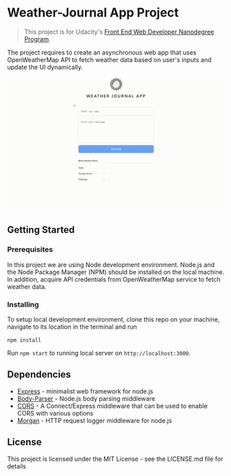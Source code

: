# Weather-Journal App Project

> This project is for Udacity's [Front End Web Developer Nanodegree Program](https://www.udacity.com/course/front-end-web-developer-nanodegree--nd0011).

The project requires to create an asynchronous web app that uses OpenWeatherMap API to fetch weather data based on user's inputs and update the UI dynamically.

![Image of Yaktocat](./screenshot.gif)

## Getting Started

### Prerequisites

In this project we are using Node development environment. Node.js and the Node Package Manager (NPM) should be installed on the local machine. In addition, acquire API credentials from OpenWeatherMap service to fetch weather data.

### Installing

To setup local development environment, clone this repo on your machine, navigate to its location in the terminal and run

```
npm install
```

Run `npm start` to running local server on `http://localhost:3000`.

## Dependencies

- [Express](https://expressjs.com/) - minimalist web framework for node.js
- [Body-Parser]() - Node.js body parsing middleware
- [CORS]() - A Connect/Express middleware that can be used to enable CORS with various options
- [Morgan]() - HTTP request logger middleware for node.js

## License

This project is licensed under the MIT License - see the LICENSE.md file for details
